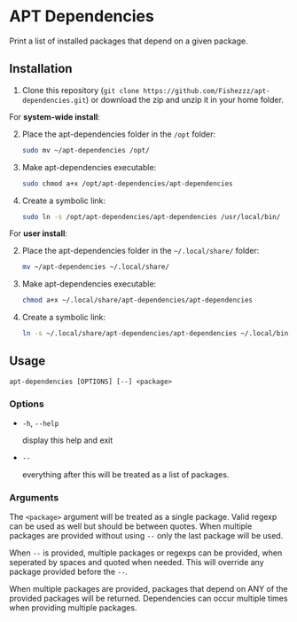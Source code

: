 # APT Dependencies

Print a list of installed packages that depend on a given package.

## Installation

1. Clone this repository (`git clone https://github.com/Fishezzz/apt-dependencies.git`) or download the zip and unzip it in your home folder.

For **system-wide install**:

2. Place the apt-dependencies folder in the `/opt` folder:
    ```bash
    sudo mv ~/apt-dependencies /opt/
    ```

3. Make apt-dependencies executable:
    ```bash
    sudo chmod a+x /opt/apt-dependencies/apt-dependencies
    ```

4. Create a symbolic link:
    ```bash
    sudo ln -s /opt/apt-dependencies/apt-dependencies /usr/local/bin/
    ```

For **user install**:

2. Place the apt-dependencies folder in the `~/.local/share/` folder:
    ```bash
    mv ~/apt-dependencies ~/.local/share/
    ```

3. Make apt-dependencies executable:
    ```bash
    chmod a+x ~/.local/share/apt-dependencies/apt-dependencies
    ```

4. Create a symbolic link:
    ```bash
    ln -s ~/.local/share/apt-dependencies/apt-dependencies ~/.local/bin/
    ```

## Usage

`apt-dependencies [OPTIONS] [--] <package>`

### Options
* `-h`, `--help`
  
  display this help and exit

* `--`
  
  everything after this will be treated as a list of packages.

### Arguments

The `<package>` argument will be treated as a single package. Valid regexp can
be used as well but should be between quotes. When multiple packages are
provided without using `--` only the last package will be used.

When `--` is provided, multiple packages or regexps can be provided, when
seperated by spaces and quoted when needed. This will override any package
provided before the `--`.

When multiple packages are provided, packages that depend on ANY of the
provided packages will be returned.
Dependencies can occur multiple times when providing multiple packages.
